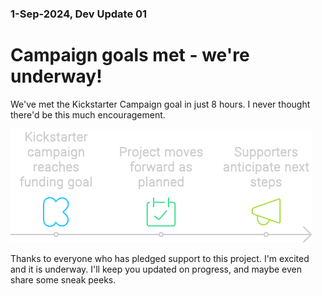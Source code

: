 ### 1-Sep-2024, Dev Update 01
# Campaign goals met - we're underway!
We've met the Kickstarter Campaign goal in just 8 hours. I never thought there'd be this much encouragement.  

![Timekine](../images/abp-kickstarter-01.png)

Thanks to everyone who has pledged support to this project. I'm excited and it is underway. I'll keep you updated on progress, and maybe even share some sneak peeks.